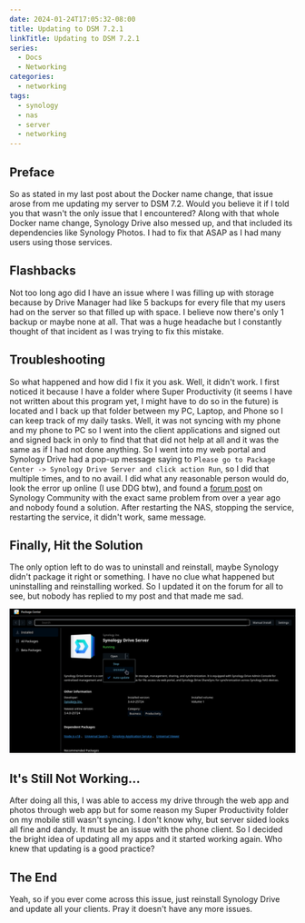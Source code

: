 ```yaml
---
date: 2024-01-24T17:05:32-08:00
title: Updating to DSM 7.2.1
linkTitle: Updating to DSM 7.2.1
series: 
  - Docs
  - Networking
categories:
  - networking
tags:
  - synology
  - nas
  - server
  - networking
---
```

## Preface
So as stated in my last post about the Docker name change, that issue arose from me updating my server to DSM 7.2. Would you believe it if I told you that wasn't the only issue that I encountered? Along with that whole Docker name change, Synology Drive also messed up, and that included its dependencies like Synology Photos. I had to fix that ASAP as I had many users using those services.

## Flashbacks
Not too long ago did I have an issue where I was filling up with storage because by Drive Manager had like 5 backups for every file that my users had on the server so that filled up with space. I believe now there's only 1 backup or maybe none at all. That was a huge headache but I constantly thought of that incident as I was trying to fix this mistake.

## Troubleshooting
So what happened and how did I fix it you ask. Well, it didn't work. I first noticed it because I have a folder where Super Productivity (it seems I have not written about this program yet, I might have to do so in the future) is located and I back up that folder between my PC, Laptop, and Phone so I can keep track of my daily tasks. Well, it was not syncing with my phone and my phone to PC so I went into the client applications and signed out and signed back in only to find that that did not help at all and it was the same as if I had not done anything. So I went into my web portal and Synology Drive had a pop-up message saying to `Please go to Package Center -> Synology Drive Server and click action Run`, so I did that multiple times, and to no avail. I did what any reasonable person would do, look the error up online (I use DDG btw), and found a [forum post](https://community.synology.com/enu/forum/1/post/156911?page=1&reply=507687) on Synology Community with the exact same problem from over a year ago and nobody found a solution. After restarting the NAS, stopping the service, restarting the service, it didn't work, same message. 

## Finally, Hit the Solution
The only option left to do was to uninstall and reinstall, maybe Synology didn't package it right or something. I have no clue what happened but uninstalling and reinstalling worked. So I updated it on the forum for all to see, but nobody has replied to my post and that made me sad.

![Alt text](image.png)

## It's Still Not Working...
After doing all this, I was able to access my drive through the web app and photos through web app but for some reason my Super Productivity folder on my mobile still wasn't syncing. I don't know why, but server sided looks all fine and dandy. It must be an issue with the phone client. So I decided the bright idea of updating all my apps and it started working again. Who knew that updating is a good practice? 

## The End
Yeah, so if you ever come across this issue, just reinstall Synology Drive and update all your clients. Pray it doesn't have any more issues.